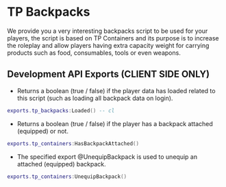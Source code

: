 # TP Backpacks    
We provide you a very interesting backpacks script to be used for your players, the script is based on TP Containers and its purpose is to increase the roleplay and allow players having extra capacity weight for carrying products such as food, consumables, tools or even weapons. 

## Development API Exports (CLIENT SIDE ONLY)

- Returns a boolean (true / false) if the player data has loaded related to this script (such as loading all backpack data on login).
```lua
exports.tp_backpacks:Loaded() -- cl
```

- Returns a boolean (true / false) if the player has a backpack attached (equipped) or not.
```lua
exports.tp_containers:HasBackpackAttached()
```

- The specified export @UnequipBackpack is used to unequip an attached (equipped) backpack.
```lua
exports.tp_containers:UnequipBackpack()
```

